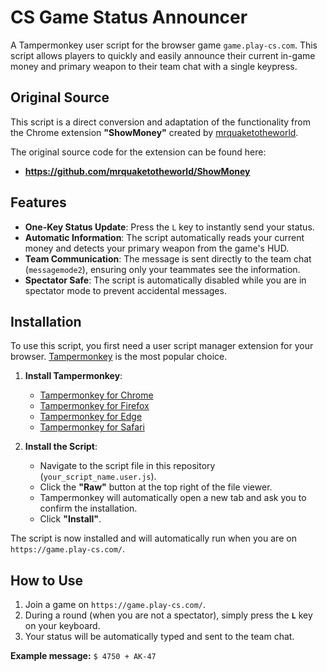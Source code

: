 # CS Game Status Announcer

A Tampermonkey user script for the browser game `game.play-cs.com`. This script allows players to quickly and easily announce their current in-game money and primary weapon to their team chat with a single keypress.

## Original Source

This script is a direct conversion and adaptation of the functionality from the Chrome extension **"ShowMoney"** created by [mrquaketotheworld](https://github.com/mrquaketotheworld).

The original source code for the extension can be found here:
*   **https://github.com/mrquaketotheworld/ShowMoney**

## Features

*   **One-Key Status Update**: Press the `L` key to instantly send your status.
*   **Automatic Information**: The script automatically reads your current money and detects your primary weapon from the game's HUD.
*   **Team Communication**: The message is sent directly to the team chat (`messagemode2`), ensuring only your teammates see the information.
*   **Spectator Safe**: The script is automatically disabled while you are in spectator mode to prevent accidental messages.

## Installation

To use this script, you first need a user script manager extension for your browser. [Tampermonkey](https://www.tampermonkey.net/) is the most popular choice.

1.  **Install Tampermonkey**:
    *   [Tampermonkey for Chrome](https://chrome.google.com/webstore/detail/tampermonkey/dhdgffkkebhmkfjojejmpbldmpobfkfo)
    *   [Tampermonkey for Firefox](https://addons.mozilla.org/en-US/firefox/addon/tampermonkey/)
    *   [Tampermonkey for Edge](https://microsoftedge.microsoft.com/addons/detail/tampermonkey/iikmkjmpaadaobahmlepeloendndfphd)
    *   [Tampermonkey for Safari](https://apps.apple.com/us/app/tampermonkey/id1482490089)

2.  **Install the Script**:
    *   Navigate to the script file in this repository (`your_script_name.user.js`).
    *   Click the **"Raw"** button at the top right of the file viewer.
    *   Tampermonkey will automatically open a new tab and ask you to confirm the installation.
    *   Click **"Install"**.

The script is now installed and will automatically run when you are on `https://game.play-cs.com/`.

## How to Use

1.  Join a game on `https://game.play-cs.com/`.
2.  During a round (when you are not a spectator), simply press the **`L`** key on your keyboard.
3.  Your status will be automatically typed and sent to the team chat.

**Example message:** `$ 4750 + AK-47`

